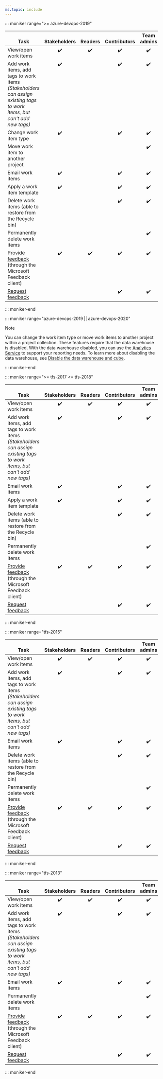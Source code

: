 ```yaml
---
ms.topic: include
---
```



::: moniker range=">= azure-devops-2019"

<table>
<tr valign="bottom">
<th width="41%">Task</th>
<th width="15%">Stakeholders</th>
<th width="12%">Readers</th>
<th width="15%">Contributors</th>
<th width="17%">Team admins</th>
</tr>
<tbody valign="top" align="center">
<tr>
<td align="left">View/open work items</td>
<td>✔️</td>
<td>✔️</td>
<td>✔️</td>
<td>✔️</td>
</tr>
<tr>
<td align="left">Add work items, add tags to work items<br/><em>(Stakeholders can assign existing tags to work items, but can&#39;t add new tags)</em></td>
<td>✔️</td>
<td> </td>
<td>✔️</td>
<td>✔️</td>
</tr>
<tr>
<td align="left">Change work item type</td>
<td>✔️</td>
<td> </td>
<td>✔️</td>
<td>✔️</td>
</tr>
<tr>
<td align="left">Move work item to another project</td>
<td> </td>
<td> </td>
<td> </td>
<td>✔️</td>
</tr>
<tr>
<td align="left">Email work items</td>
<td>✔️</td>
<td> </td>
<td>✔️</td>
<td>✔️</td>
</tr>
<tr>
<td align="left">Apply a work item template</td>
<td>✔️</td>
<td> </td>
<td>✔️</td>
<td>✔️</td>
</tr>
<tr>
<td align="left">Delete work items (able to restore from the Recycle bin)</td>
<td> </td>
<td> </td>
<td>✔️</td>
<td>✔️</td>
</tr>
<tr>
<td align="left">Permanently delete work items</td>
<td> </td>
<td> </td>
<td> </td>
<td>✔️</td>
</tr>
<tr>
<td align="left"><a href="/azure/devops/project/feedback/give-feedback" data-raw-source="[Provide feedback](/azure/devops/project/feedback/give-feedback)">Provide feedback</a> (through the Microsoft Feedback client)
</td>
<td>✔️</td>
<td>✔️</td>
<td>✔️</td>
<td>✔️</td>
</tr>
<tr>
<td align="left"><a href="/azure/devops/project/feedback/get-feedback" data-raw-source="[Request feedback](/azure/devops/project/feedback/get-feedback)">Request feedback</a> 
</td>
<td> </td>
<td> </td>
<td>✔️</td>
<td>✔️</td>
</tr>
</tbody>
</table>

::: moniker-end    

::: moniker range="azure-devops-2019 || azure-devops-2020"

> [!NOTE]   
> You can change the work item type or move work items to another project within a project collection. These features require that the data warehouse is disabled. With the data warehouse disabled, you can use the [Analytics Service](/azure/devops/report/powerbi/what-is-analytics) to support your reporting needs. To learn more about disabling the data warehouse, see [Disable the data warehouse and cube](/azure/devops/report/admin/disable-data-warehouse).

::: moniker-end    


::: moniker range=">= tfs-2017 <= tfs-2018"

<table>
<tr valign="bottom">
<th width="41%">Task</th>
<th width="15%">Stakeholders</th>
<th width="12%">Readers</th>
<th width="15%">Contributors</th>
<th width="17%">Team admins</th>
</tr>
<tbody valign="top" align="center">
<tr>
<td align="left">View/open work items</td>
<td>✔️</td>
<td>✔️</td>
<td>✔️</td>
<td>✔️</td>
</tr>
<tr>
<td align="left">Add work items, add tags to work items<br/><em>(Stakeholders can assign existing tags to work items, but can&#39;t add new tags)</em></td>
<td>✔️</td>
<td> </td>
<td>✔️</td>
<td>✔️</td>
</tr>
<tr>
<td align="left">Email work items</td>
<td>✔️</td>
<td> </td>
<td>✔️</td>
<td>✔️</td>
</tr>
<tr>
<td align="left">Apply a work item template</td>
<td>✔️</td>
<td> </td>
<td>✔️</td>
<td>✔️</td>
</tr>
<tr>
<td align="left">Delete work items (able to restore from the Recycle bin)</td>
<td> </td>
<td> </td>
<td>✔️</td>
<td>✔️</td>
</tr>
<tr>
<td align="left">Permanently delete work items</td>
<td> </td>
<td> </td>
<td> </td>
<td>✔️</td>
</tr>
<tr>
<td align="left"><a href="/azure/devops/project/feedback/give-feedback" data-raw-source="[Provide feedback](/azure/devops/project/feedback/give-feedback)">Provide feedback</a> (through the Microsoft Feedback client)
</td>
<td>✔️</td>
<td>✔️</td>
<td>✔️</td>
<td>✔️</td>
</tr>
<tr>
<td align="left"><a href="/azure/devops/project/feedback/get-feedback" data-raw-source="[Request feedback](/azure/devops/project/feedback/get-feedback)">Request feedback</a> 
</td>
<td> </td>
<td> </td>
<td>✔️</td>
<td>✔️</td>
</tr>
</tbody>
</table>

::: moniker-end    


::: moniker range="tfs-2015"
<table>
<tr valign="bottom">
<th width="41%">Task</th>
<th width="15%">Stakeholders</th>
<th width="12%">Readers</th>
<th width="15%">Contributors</th>
<th width="17%">Team admins</th>
</tr>
<tbody valign="top" align="center">
<tr>
<td align="left">View/open work items</td>
<td>✔️</td>
<td>✔️</td>
<td>✔️</td>
<td>✔️</td>
</tr>
<tr>
<td align="left">Add work items, add tags to work items<br/><em>(Stakeholders can assign existing tags to work items, but can't add new tags)</em></td>
<td>✔️</td>
<td> </td>
<td>✔️</td>
<td>✔️</td>
</tr>
<tr>
<td align="left">Email work items</td>
<td>✔️</td>
<td> </td>
<td>✔️</td>
<td>✔️</td>
</tr>
<tr>
<td align="left">Delete work items (able to restore from the Recycle bin)</td>
<td> </td>
<td> </td>
<td>✔️</td>
<td>✔️</td>
</tr>
<tr>
<td align="left">Permanently delete work items</td>
<td> </td>
<td> </td>
<td> </td>
<td>✔️</td>
</tr>
<tr>
<td align="left"><a href="/azure/devops/project/feedback/give-feedback" data-raw-source="[Provide feedback](/azure/devops/project/feedback/give-feedback)">Provide feedback</a> (through the Microsoft Feedback client)
</td>
<td>✔️</td>
<td>✔️</td>
<td>✔️</td>
<td>✔️</td>
</tr>
<tr>
<td align="left"><a href="/azure/devops/project/feedback/get-feedback" data-raw-source="[Request feedback](/azure/devops/project/feedback/get-feedback)">Request feedback</a> 
</td>
<td> </td>
<td> </td>
<td>✔️</td>
<td>✔️</td>
</tr>
</tbody>
</table>

::: moniker-end    


::: moniker range="tfs-2013"
<table>
<tr valign="bottom">
<th width="41%">Task</th>
<th width="15%">Stakeholders</th>
<th width="12%">Readers</th>
<th width="15%">Contributors</th>
<th width="17%">Team admins</th>
</tr>
<tbody valign="top" align="center">
<tr>
<td align="left">View/open work items</td>
<td>✔️</td>
<td>✔️</td>
<td>✔️</td>
<td>✔️</td>
</tr>
<tr>
<td align="left">Add work items, add tags to work items<br/><em>(Stakeholders can assign existing tags to work items, but can't add new tags)</em></td>
<td>✔️</td>
<td> </td>
<td>✔️</td>
<td>✔️</td>
</tr>
<tr>
<td align="left">Email work items</td>
<td>✔️</td>
<td> </td>
<td>✔️</td>
<td>✔️</td>
</tr>
<td align="left">Permanently delete work items</td>
<td> </td>
<td> </td>
<td> </td>
<td>✔️</td>
</tr>
<tr>
<td align="left"><a href="/azure/devops/project/feedback/give-feedback" data-raw-source="[Provide feedback](/azure/devops/project/feedback/give-feedback)">Provide feedback</a> (through the Microsoft Feedback client)
</td>
<td>✔️</td>
<td>✔️</td>
<td>✔️</td>
<td>✔️</td>
</tr>
<tr>
<td align="left"><a href="/azure/devops/project/feedback/get-feedback" data-raw-source="[Request feedback](/azure/devops/project/feedback/get-feedback)">Request feedback</a> 
</td>
<td> </td>
<td> </td>
<td>✔️</td>
<td>✔️</td>
</tr>
</tbody>
</table>

::: moniker-end    




